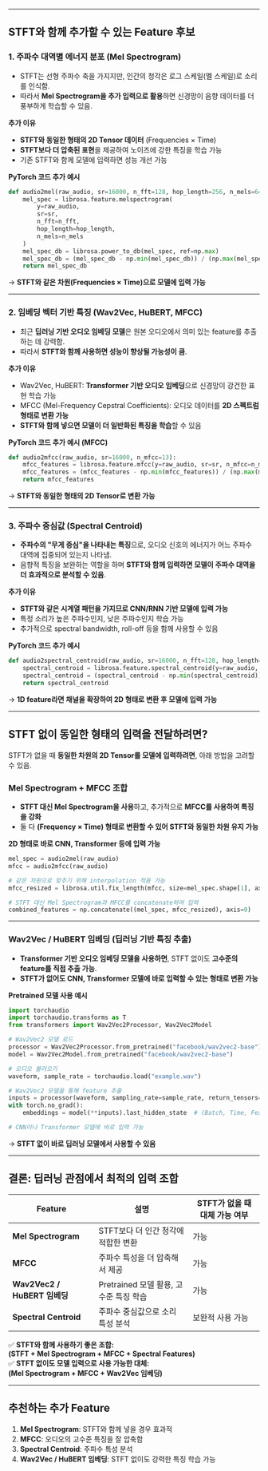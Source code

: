 
---
## **STFT와 함께 추가할 수 있는 Feature 후보**
### **1. 주파수 대역별 에너지 분포 (Mel Spectrogram)**
- STFT는 선형 주파수 축을 가지지만, 인간의 청각은 로그 스케일(멜 스케일)로 소리를 인식함.
- 따라서 **Mel Spectrogram을 추가 입력으로 활용**하면 신경망이 음향 데이터를 더 풍부하게 학습할 수 있음.

**추가 이유**  
- **STFT와 동일한 형태의 2D Tensor 데이터** (Frequencies × Time)  
- **STFT보다 더 압축된 표현**을 제공하여 노이즈에 강한 특징을 학습 가능  
- 기존 STFT와 함께 모델에 입력하면 성능 개선 가능  

**PyTorch 코드 추가 예시**
```python
def audio2mel(raw_audio, sr=16000, n_fft=128, hop_length=256, n_mels=64):
    mel_spec = librosa.feature.melspectrogram(
        y=raw_audio,
        sr=sr,
        n_fft=n_fft,
        hop_length=hop_length,
        n_mels=n_mels
    )
    mel_spec_db = librosa.power_to_db(mel_spec, ref=np.max)
    mel_spec_db = (mel_spec_db - np.min(mel_spec_db)) / (np.max(mel_spec_db) - np.min(mel_spec_db))
    return mel_spec_db
```
-> **STFT와 같은 차원(Frequencies × Time)으로 모델에 입력 가능**  

---

### **2. 임베딩 벡터 기반 특징 (Wav2Vec, HuBERT, MFCC)**
- 최근 **딥러닝 기반 오디오 임베딩 모델**은 원본 오디오에서 의미 있는 feature를 추출하는 데 강력함.
- 따라서 **STFT와 함께 사용하면 성능이 향상될 가능성이 큼**.

**추가 이유**  
- Wav2Vec, HuBERT: **Transformer 기반 오디오 임베딩**으로 신경망이 강건한 표현 학습 가능  
- MFCC (Mel-Frequency Cepstral Coefficients): 오디오 데이터를 **2D 스펙트럼 형태로 변환 가능**  
- **STFT와 함께 넣으면 모델이 더 일반화된 특징을 학습**할 수 있음  

**PyTorch 코드 추가 예시 (MFCC)**
```python
def audio2mfcc(raw_audio, sr=16000, n_mfcc=13):
    mfcc_features = librosa.feature.mfcc(y=raw_audio, sr=sr, n_mfcc=n_mfcc)
    mfcc_features = (mfcc_features - np.min(mfcc_features)) / (np.max(mfcc_features) - np.min(mfcc_features))
    return mfcc_features
```
-> **STFT와 동일한 형태의 2D Tensor로 변환 가능**  

---

### **3. 주파수 중심값 (Spectral Centroid)**
- **주파수의 "무게 중심"을 나타내는 특징**으로, 오디오 신호의 에너지가 어느 주파수 대역에 집중되어 있는지 나타냄.  
- 음향적 특징을 보완하는 역할을 하며 **STFT와 함께 입력하면 모델이 주파수 대역을 더 효과적으로 분석할 수 있음**.  

**추가 이유**  
- **STFT와 같은 시계열 패턴을 가지므로 CNN/RNN 기반 모델에 입력 가능**  
- 특정 소리가 높은 주파수인지, 낮은 주파수인지 학습 가능  
- 추가적으로 spectral bandwidth, roll-off 등을 함께 사용할 수 있음  

**PyTorch 코드 추가 예시**
```python
def audio2spectral_centroid(raw_audio, sr=16000, n_fft=128, hop_length=256):
    spectral_centroid = librosa.feature.spectral_centroid(y=raw_audio, sr=sr, n_fft=n_fft, hop_length=hop_length)
    spectral_centroid = (spectral_centroid - np.min(spectral_centroid)) / (np.max(spectral_centroid) - np.min(spectral_centroid))
    return spectral_centroid
```
-> **1D feature라면 채널을 확장하여 2D 형태로 변환 후 모델에 입력 가능**  

---

## **STFT 없이 동일한 형태의 입력을 전달하려면?**
STFT가 없을 때 **동일한 차원의 2D Tensor를 모델에 입력하려면**, 아래 방법을 고려할 수 있음.

### **Mel Spectrogram + MFCC 조합**
- **STFT 대신 Mel Spectrogram을 사용**하고, 추가적으로 **MFCC를 사용하여 특징을 강화**  
- 둘 다 **(Frequency × Time) 형태로 변환할 수 있어 STFT와 동일한 차원 유지 가능**  

**2D 형태로 바로 CNN, Transformer 등에 입력 가능**  
```python
mel_spec = audio2mel(raw_audio)
mfcc = audio2mfcc(raw_audio)

# 같은 차원으로 맞추기 위해 interpolation 적용 가능
mfcc_resized = librosa.util.fix_length(mfcc, size=mel_spec.shape[1], axis=1)

# STFT 대신 Mel Spectrogram과 MFCC를 concatenate하여 입력
combined_features = np.concatenate((mel_spec, mfcc_resized), axis=0)
```
---

### **Wav2Vec / HuBERT 임베딩 (딥러닝 기반 특징 추출)**
- **Transformer 기반 오디오 임베딩 모델을 사용하면**, STFT 없이도 **고수준의 feature를 직접 추출 가능**.  
- **STFT가 없어도 CNN, Transformer 모델에 바로 입력할 수 있는 형태로 변환 가능**  

**Pretrained 모델 사용 예시**
```python
import torchaudio
import torchaudio.transforms as T
from transformers import Wav2Vec2Processor, Wav2Vec2Model

# Wav2Vec2 모델 로드
processor = Wav2Vec2Processor.from_pretrained("facebook/wav2vec2-base")
model = Wav2Vec2Model.from_pretrained("facebook/wav2vec2-base")

# 오디오 불러오기
waveform, sample_rate = torchaudio.load("example.wav")

# Wav2Vec2 모델을 통해 feature 추출
inputs = processor(waveform, sampling_rate=sample_rate, return_tensors="pt")
with torch.no_grad():
    embeddings = model(**inputs).last_hidden_state  # (Batch, Time, Features)

# CNN이나 Transformer 모델에 바로 입력 가능
```
-> **STFT 없이 바로 딥러닝 모델에서 사용할 수 있음**  

---

## **결론: 딥러닝 관점에서 최적의 입력 조합**
| Feature                   | 설명                          | STFT가 없을 때 대체 가능 여부 |
| ------------------------- | --------------------------- | ------------------- |
| **Mel Spectrogram**       | STFT보다 더 인간 청각에 적합한 변환      | 가능                  |
| **MFCC**                  | 주파수 특성을 더 압축해서 제공           | 가능                  |
| **Wav2Vec2 / HuBERT 임베딩** | Pretrained 모델 활용, 고수준 특징 학습 | 가능                  |
| **Spectral Centroid**     | 주파수 중심값으로 소리 특성 분석          | 보완적 사용 가능           |

✅ **STFT와 함께 사용하기 좋은 조합:**  
**(STFT + Mel Spectrogram + MFCC + Spectral Features)**  
✅ **STFT 없이도 모델 입력으로 사용 가능한 대체:**  
**(Mel Spectrogram + MFCC + Wav2Vec 임베딩)**  

---

## **추천하는 추가 Feature**
1. **Mel Spectrogram**: STFT와 함께 넣을 경우 효과적  
2. **MFCC**: 오디오의 고수준 특징을 잘 압축함  
3. **Spectral Centroid**: 주파수 특성 분석  
4. **Wav2Vec / HuBERT 임베딩**: STFT 없이도 강력한 특징 학습 가능  

